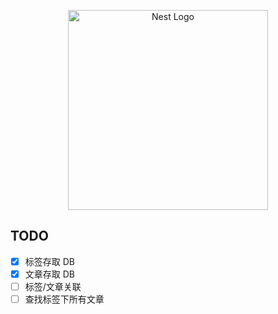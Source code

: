<!--
 * @file: 
 * @module: 
 * @author:  Allen OYang https://github.com/allenYetu211
 -->


<p align="center">
  <a href="http://nestjs.com/" target="blank"><img src="https://nestjs.com/img/logo_text.svg" width="320" alt="Nest Logo" /></a>
</p>


## TODO
- [x] 标签存取 DB
- [x] 文章存取 DB
- [ ] 标签/文章关联 
- [ ] 查找标签下所有文章
